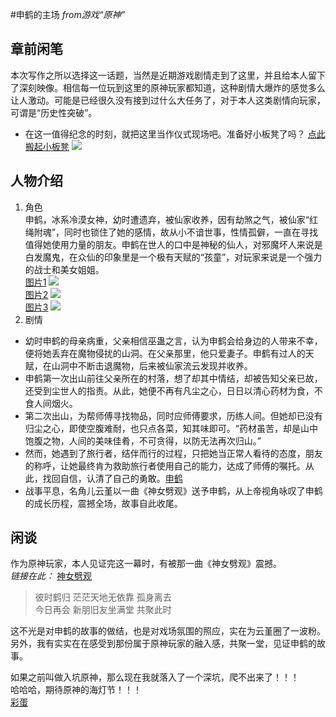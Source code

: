 #申鹤的主场 
*from游戏“原神”*

## 章前闲笔 ##
本次写作之所以选择这一话题，当然是近期游戏剧情走到了这里，并且给本人留下了深刻映像。相信每一位玩到这里的原神玩家都知道，这种剧情大爆炸的感觉多么让人激动。可能是已经很久没有接到过什么大任务了，对于本人这类剧情向玩家，可谓是“历史性突破”。  

- 在这一值得纪念的时刻，就把这里当作仪式现场吧。准备好小板凳了吗？
[点此搬起小板凳](https://pic.imgdb.cn/item/639eac44b1fccdcd360b807c.gif "gif")  ![](https://pic.imgdb.cn/item/639eac44b1fccdcd360b807c.gif)

## 人物介绍 ##

1. 角色  
申鹤，冰系冷漠女神，幼时遭遗弃，被仙家收养，因有劫煞之气，被仙家“红绳附魂”，同时也锁住了她的感情，故从小不谙世事，性情孤僻，一直在寻找值得她使用力量的朋友。申鹤在世人的口中是神秘的仙人，对邪魔坏人来说是白发魔鬼，在众仙的印象里是一个极有天赋的“孩童”，对玩家来说是一个强力的战士和美女姐姐。  
[图片1](https://imgse.com/i/zbhSNF)
![](https://pic.imgdb.cn/item/639eae43b1fccdcd3610ea67.png)   
[图片2](https://imgse.com/i/zbhmND)
![](https://pic.imgdb.cn/item/639eadcab1fccdcd360eefb0.png)  
[图片3](https://imgse.com/i/zbhM3d)
![](https://pic.imgdb.cn/item/639eadf6b1fccdcd360fcf87.png)
2. 剧情  
 - 幼时申鹤的母亲病重，父亲相信巫蛊之言，认为申鹤会给身边的人带来不幸，便将她丢弃在魔物侵扰的山洞。在父亲那里，他只爱妻子。申鹤有过人的天赋，在山洞中不断击退魔物，后来被仙家流云发现并收养。  
 - 申鹤第一次出山前往父亲所在的村落，想了却其中情结，却被告知父亲已故，还受到尘世人的指责。从此，她便不再有凡尘之心，日日以清心药材为食，不食人间烟火。  
 - 第二次出山，为帮师傅寻找物品，同时应师傅要求，历练人间。但她却已没有归尘之心，即使空腹难耐，也只点各菜，知其味即可。“药材虽苦，却是山中饱腹之物，人间的美味佳肴，不可贪得，以防无法再次归山。”  
 - 然而，她遇到了旅行者，结伴而行的过程，只把她当正常人看待的态度，朋友的称呼，让她最终肯为救助旅行者使用自己的能力，达成了师傅的嘱托。从此，找回自信，认清了自己的勇敢。[申鹤](https://www.bilibili.com/video/BV1LW4y1u7GT/ "视频")  
 - 战事平息，名角儿云堇以一曲《神女劈观》送予申鹤，从上帝视角咏叹了申鹤的成长历程，震撼全场，故事自此收尾。  

## 闲谈 ##
作为原神玩家，本人见证完这一幕时，有被那一曲《神女劈观》震撼。   
*链接在此：*  [神女劈观](https://www.bilibili.com/video/BV1KW4y1u7EG/ "打开b站观看")

> 彼时鹤归 茫茫天地无依靠 孤身离去  
  今日再会 新朋旧友坐满堂 共聚此时  

这不光是对申鹤的故事的做结，也是对戏场氛围的照应，实在为云堇圈了一波粉。另外，我有实实在在感受到那份属于原神玩家的融入感，共聚一堂，见证申鹤的故事。

如果之前叫做入坑原神，那么现在我就落入了一个深坑，爬不出来了！！！  
哈哈哈，期待原神的海灯节！！！  
[彩蛋](https://www.bilibili.com/read/cv20559216?spm_id_from=333.999.0.0 "点此进入b站")



 





